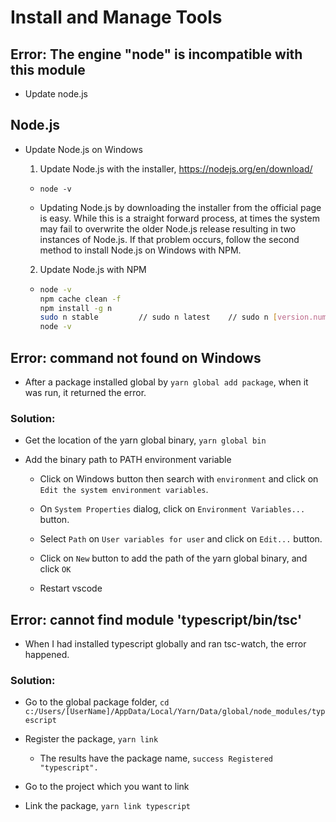 # Install and Manage Tools

## Error: The engine "node" is incompatible with this module

- Update node.js

## Node.js

- Update Node.js on Windows

  1. Update Node.js with the installer, https://nodejs.org/en/download/

  - `node -v`

  - Updating Node.js by downloading the installer from the official page is easy. While this is a straight forward process, at times the system may fail to overwrite the older Node.js release resulting in two instances of Node.js. If that problem occurs, follow the second method to install Node.js on Windows with NPM.

  2. Update Node.js with NPM

  - ```bash
    node -v
    npm cache clean -f
    npm install -g n
    sudo n stable         // sudo n latest    // sudo n [version.number]
    node -v
    ```

## Error: command not found on Windows

- After a package installed global by `yarn global add package`, when it was run, it returned the error.

### Solution:

- Get the location of the yarn global binary, `yarn global bin`

- Add the binary path to PATH environment variable

  - Click on Windows button then search with `environment` and click on `Edit the system environment variables`.

  - On `System Properties` dialog, click on `Environment Variables...` button.

  - Select `Path` on `User variables for user` and click on `Edit...` button.

  - Click on `New` button to add the path of the yarn global binary, and click `OK`

  - Restart vscode

## Error: cannot find module 'typescript/bin/tsc'

- When I had installed typescript globally and ran tsc-watch, the error happened.

### Solution:

- Go to the global package folder, `cd c:/Users/[UserName]/AppData/Local/Yarn/Data/global/node_modules/typescript`

- Register the package, `yarn link`

  - The results have the package name, `success Registered "typescript".`

- Go to the project which you want to link

- Link the package, `yarn link typescript`
